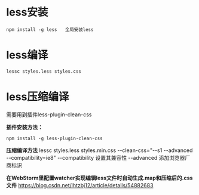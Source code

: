 # less安装
```
npm install -g less   全局安装less
```

# less编译
```
lessc styles.less styles.css
```

# less压缩编译
需要用到插件less-plugin-clean-css

**插件安装方法：**
```
npm install -g less-plugin-clean-css
```

**压缩编译方法**
lessc styles.less styles.min.css --clean-css="--s1 --advanced --compatibility=ie8"
--compatibility  设置其兼容性
--advanced 添加浏览器厂商标识

**在WebStorm里配置watcher实现编辑less文件时自动生成.map和压缩后的.css文件**
https://blog.csdn.net/lhtzbj12/article/details/54882683